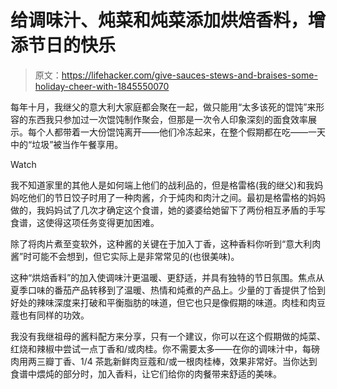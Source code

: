 # 给调味汁、炖菜和炖菜添加烘焙香料，增添节日的快乐

> 原文：<https://lifehacker.com/give-sauces-stews-and-braises-some-holiday-cheer-with-1845550070>

每年十月，我继父的意大利大家庭都会聚在一起，做只能用“太多该死的馄饨”来形容的东西我只参加过一次馄饨制作聚会，但那是一次令人印象深刻的面食效率展示。每个人都带着一大份馄饨离开——他们冷冻起来，在整个假期都在吃——一天中的“垃圾”被当作午餐享用。

Watch

我不知道家里的其他人是如何端上他们的战利品的，但是格雷格(我的继父)和我妈妈吃他们的节日饺子时用了一种肉酱，介于炖肉和肉汁之间。最初是格雷格的妈妈做的，我妈妈试了几次才确定这个食谱，她的婆婆给她留下了两份相互矛盾的手写食谱，这使得这项任务变得更加困难。

除了将肉片煮至变软外，这种酱的关键在于加入丁香，这种香料你听到“意大利肉酱”时可能不会想到，但它实际上是非常常见的(也很美味)。

这种“烘焙香料”的加入使调味汁更温暖、更舒适，并具有独特的节日氛围。焦点从夏季口味的番茄产品转移到了温暖、热情和炖煮的产品上。少量的丁香提供了恰到好处的辣味深度来打破和平衡脂肪的味道，但它也只是像假期的味道。肉桂和肉豆蔻也有同样的功效。

我没有我继祖母的酱料配方来分享，只有一个建议，你可以在这个假期做的炖菜、红烧和辣椒中尝试一点丁香和/或肉桂。你不需要太多——在你的调味汁中，每磅肉用两三瓣丁香、1/4 茶匙新鲜肉豆蔻和/或一根肉桂棒，效果非常好。当你达到食谱中煨炖的部分时，加入香料，让它们给你的肉餐带来舒适的美味。